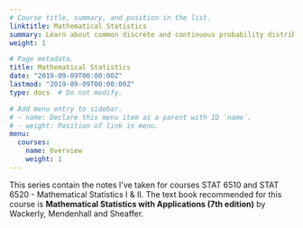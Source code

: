 ```yaml
---
# Course title, summary, and position in the list.
linktitle: Mathematical Statistics
summary: Learn about common discrete and continuous probability distributions, and making statistical inference.
weight: 1

# Page metadata.
title: Mathematical Statistics
date: "2019-09-09T00:00:00Z"
lastmod: "2019-09-09T00:00:00Z"
type: docs  # Do not modify.

# Add menu entry to sidebar.
# - name: Declare this menu item as a parent with ID `name`.
# - weight: Position of link in menu.
menu:
  courses:
    name: Overview
    weight: 1
---
```


This series contain the notes I've taken for courses STAT 6510 and STAT 6520 - Mathematical Statistics I & II. The text book recommended for this course is **Mathematical Statistics with Applications (7th edition)** by Wackerly, Mendenhall and Sheaffer.
